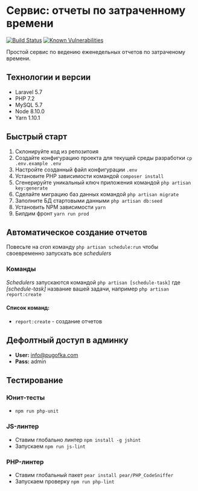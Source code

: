 # Сервис: отчеты по затраченному времени

[![Build Status](https://travis-ci.com/pugofka/simple-time-report.svg?branch=master)](https://travis-ci.com/pugofka/simple-time-report)
[![Known Vulnerabilities](https://snyk.io/test/github/pugofka/simple-time-report/badge.svg?targetFile=package.json)](https://snyk.io/test/github/pugofka/simple-time-report?targetFile=package.json)

Простой сервис по ведению еженедельных отчетов по затраченому времени.

## Технологии и версии

-   Laravel 5.7
-   PHP 7.2
-   MySQL 5.7
-   Node 8.10.0
-   Yarn 1.10.1

## Быстрый старт

1. Склонируйте код из репозитоия
2. Создайте конфигурацию проекта для текущей среды разработки `cp .env.example .env`
3. Настройте созданный файл конфигурации `.env`
4. Установите PHP зависимости командой `composer install`
5. Сгенерируйте уникальный ключ приложения командой `php artisan key:generate`
6. Сделайте миграцию баз данных командой `php artisan migrate`
7. Заполните БД стартовыми данными `php artisan db:seed`
8. Установить NPM зависимости `yarn`
9. Билдим фронт `yarn run prod`

## Автоматическое создание отчетов

Повесьте на _cron_ команду `php artisan schedule:run` чтобы своевременно запускать все _schedulers_

### Команды

_Schedulers_ запускаются командой `php artisan [schedule-task]` где _[schedule-task]_ название вашей задачи, например `php artisan report:create`

#### Список команд:

-   `report:create` - создание отчетов

## Дефолтный доступ в админку

-   **User:** info@pugofka.com
-   **Pass:** admin

## Тестирование

### Юнит-тесты

-   `npm run php-unit`

### JS-линтер

-   Ставим глобально линтер `npm install -g jshint`
-   Запускаем `npm run js-lint`

### PHP-линтер

-   Ставим глобальный пакет `pear install pear/PHP_CodeSniffer`
-   Запускаем проверку `npm run php-lint`

